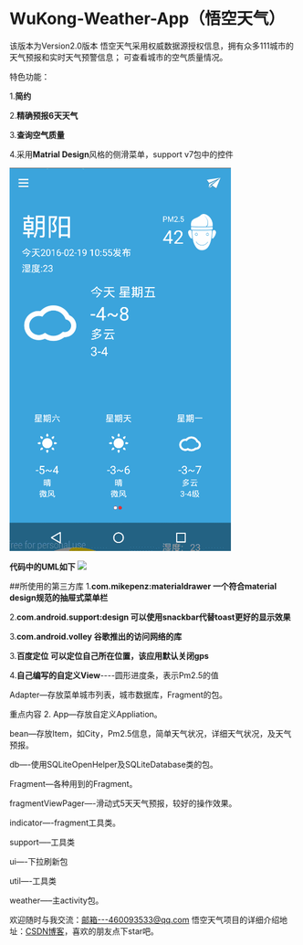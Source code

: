# WuKong-Weather-App（悟空天气）
该版本为Version2.0版本
悟空天气采用权威数据源授权信息，拥有众多111城市的天气预报和实时天气预警信息； 可查看城市的空气质量情况。

特色功能： 

1.**简约** 

2.**精确预报6天天气** 

3.**查询空气质量** 

4.采用**Matrial Design**风格的侧滑菜单，support v7包中的控件 


![](Image/GIF.gif)
 
 **代码中的UML如下**
![](Image/uml.jpg)

##所使用的第三方库
1.**com.mikepenz:materialdrawer 一个符合material design规范的抽屉式菜单栏** 

2.**com.android.support:design  可以使用snackbar代替toast更好的显示效果** 

3.**com.android.volley  谷歌推出的访问网络的库** 

3.**百度定位  可以定位自己所在位置，该应用默认关闭gps** 

4.**自己编写的自定义View**----圆形进度条，表示Pm2.5的值 
 
  
  
Adapter—存放菜单城市列表，城市数据库，Fragment的包。 

重点内容 2. App—存放自定义Appliation。 

bean—存放Item，如City，Pm2.5信息，简单天气状况，详细天气状况，及天气预报。 

db—-使用SQLiteOpenHelper及SQLiteDatabase类的包。 

Fragment—各种用到的Fragment。 

fragmentViewPager—-滑动式5天天气预报，较好的操作效果。 

indicator—-fragment工具类。 

support—–工具类 

ui—-下拉刷新包 

util—-工具类 

weather—–主activity包。


欢迎随时与我交流：邮箱---460093533@qq.com
悟空天气项目的详细介绍地址：[CSDN博客](http://blog.csdn.net/zzzhangzhun/)，喜欢的朋友点下star吧。
